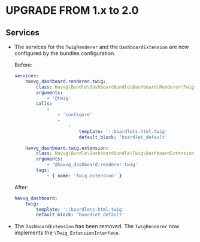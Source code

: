 # UPGRADE FROM 1.x to 2.0

## Services

 * The services for the `TwigRenderer` and the `DashboardExtension` are now configured by the bundles configuration.

   Before:

   ```yaml
   services:
       havvg_dashboard.renderer.twig:
           class: Havvg\Bundle\DashboardBundle\Dashboard\Renderer\TwigRenderer
           arguments:
               - '@twig'
           calls:
               -
                   - 'configure'
                   -
                       -
                           template: '::boardlets.html.twig'
                           default_block: 'boardlet_default'

       havvg_dashboard.twig.extension:
           class: Havvg\Bundle\DashboardBundle\Twig\DashboardExtension
           arguments:
               - '@havvg_dashboard.renderer.twig'
           tags:
               - { name: 'twig.extension' }
   ```

   After:

   ```yaml
   havvg_dashboard:
       twig:
           template: '::boardlets.html.twig'
           default_block: 'boardlet_default'
   ```

 * The `DashboardExtension` has been removed. The `TwigRenderer` now implements the `\Twig_ExtensionInterface`.
